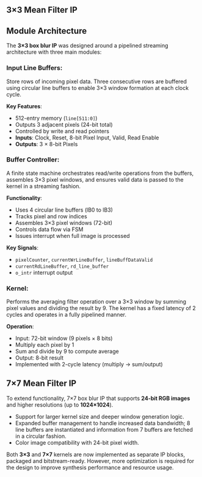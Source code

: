 ## 3×3 Mean Filter IP
## Module Architecture
The **3×3 box blur IP** was designed around a pipelined streaming architecture with three main modules:

### **Input Line Buffers**:
Store rows of incoming pixel data. Three consecutive rows are buffered using circular line buffers to enable 3×3 window formation at each clock cycle.

**Key Features**:
- 512-entry memory (`line[511:0]`)
- Outputs 3 adjacent pixels (24-bit total)
- Controlled by write and read pointers
- **Inputs**: Clock, Reset, 8-bit Pixel Input, Valid, Read Enable  
- **Outputs**: 3 × 8-bit Pixels


### **Buffer Controller**: 
A finite state machine orchestrates read/write operations from the buffers, assembles 3×3 pixel windows, and ensures valid data is passed to the kernel in a streaming fashion.

**Functionality**:
- Uses 4 circular line buffers (lB0 to lB3)
- Tracks pixel and row indices
- Assembles 3×3 pixel windows (72-bit)
- Controls data flow via FSM
- Issues interrupt when full image is processed

**Key Signals**:
- `pixelCounter`, `currentWrLineBuffer`, `lineBuffDataValid`
- `currentRdLineBuffer`, `rd_line_buffer`
- `o_intr` interrupt output

### Kernel:
Performs the averaging filter operation over a 3×3 window by summing pixel values and dividing the result by 9. The kernel has a fixed latency of 2 cycles and operates in a fully pipelined manner.

**Operation**:
- Input: 72-bit window (9 pixels × 8 bits)
- Multiply each pixel by 1
- Sum and divide by 9 to compute average
- Output: 8-bit result
- Implemented with 2-cycle latency (multiply → sum/output)


## 7×7 Mean Filter IP
To extend functionality, 7×7 box blur IP that supports **24-bit RGB images** and higher resolutions (up to **1024×1024**).

- Support for larger kernel size and deeper window generation logic.
- Expanded buffer management to handle increased data bandwidth; 8 line buffers are instantiated and information from 7 buffers are fetched in a circular fashion.
- Color image compatibility with 24-bit pixel width.

Both **3×3** and **7×7** kernels are now implemented as separate IP blocks, packaged and bitstream-ready. However, more optimization is required for the design to improve synthesis performance and resource usage.
